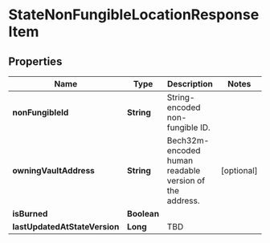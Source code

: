 

# StateNonFungibleLocationResponseItem


## Properties

| Name | Type | Description | Notes |
|------------ | ------------- | ------------- | -------------|
|**nonFungibleId** | **String** | String-encoded non-fungible ID. |  |
|**owningVaultAddress** | **String** | Bech32m-encoded human readable version of the address. |  [optional] |
|**isBurned** | **Boolean** |  |  |
|**lastUpdatedAtStateVersion** | **Long** | TBD |  |




